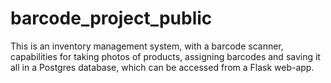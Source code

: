 # barcode_project_public
This is an inventory management system, with a barcode scanner, capabilities for taking photos of products, assigning barcodes and saving it all in a Postgres database, which can be accessed from a Flask web-app.
